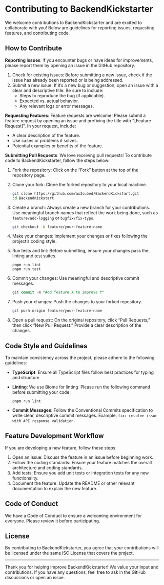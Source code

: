 # Contributing to BackendKickstarter

We welcome contributions to BackendKickstarter and are excited to collaborate with you! Below are guidelines for reporting issues, requesting features, and contributing code.

## How to Contribute

**Reporting Issues**:
If you encounter bugs or have ideas for improvements, please report them by opening an issue in the GitHub repository.

1. Check for existing issues: Before submitting a new issue, check if the issue has already been reported or is being addressed.
2. Submit a new issue: If it’s a new bug or suggestion, open an issue with a clear and descriptive title. Be sure to include:
    - Steps to reproduce the bug (if applicable).
    - Expected vs. actual behavior.
    - Any relevant logs or error messages.

**Requesting Features**:
Feature requests are welcome! Please submit a feature request by opening an issue and prefixing the title with "[Feature Request]". In your request, include:

- A clear description of the feature.
- Use cases or problems it solves.
- Potential examples or benefits of the feature.

**Submitting Pull Requests**:
We love receiving pull requests! To contribute code to BackendKickstarter, follow the steps below:

1. Fork the repository: Click on the “Fork” button at the top of the repository page.
2. Clone your fork: Clone the forked repository to your local machine.
    
    ```bash
    git clone https://github.com/ax3cubed/BackendKickstart.git
    cd BackendKickstart
    ```
    
3. Create a branch: Always create a new branch for your contributions. Use meaningful branch names that reflect the work being done, such as `feature/add-logging` or `bugfix/fix-typo`.
    
    ```bash
    git checkout -b feature/your-feature-name
    ```
    
4. Make your changes: Implement your changes or fixes following the project’s coding style.
5. Run tests and lint: Before submitting, ensure your changes pass the linting and test suites.
    
    ```arduino
    pnpm run lint
    pnpm run test
    ```
    
6. Commit your changes: Use meaningful and descriptive commit messages.
    
    ```sql
    git commit -m "Add feature X to improve Y"
    ```
    
7. Push your changes: Push the changes to your forked repository.
    
    ```bash
    git push origin feature/your-feature-name
    ```
    
8. Open a pull request: On the original repository, click “Pull Requests,” then click “New Pull Request.” Provide a clear description of the changes.

## Code Style and Guidelines

To maintain consistency across the project, please adhere to the following guidelines:

- **TypeScript**: Ensure all TypeScript files follow best practices for typing and structure.
- **Linting**: We use Biome for linting. Please run the following command before submitting your code:
    
    ```arduino
    pnpm run lint
    ```
    
- **Commit Messages**: Follow the Conventional Commits specification to write clear, descriptive commit messages. Example: `fix: resolve issue with API response validation`.

## Feature Development Workflow

If you are developing a new feature, follow these steps:

1. Open an issue: Discuss the feature in an issue before beginning work.
2. Follow the coding standards: Ensure your feature matches the overall architecture and coding standards.
3. Add tests: Ensure you add unit tests or integration tests for any new functionality.
4. Document the feature: Update the README or other relevant documentation to explain the new feature.

## Code of Conduct

We have a Code of Conduct to ensure a welcoming environment for everyone. Please review it before participating.

## License

By contributing to BackendKickstarter, you agree that your contributions will be licensed under the same ISC License that covers the project.

---

Thank you for helping improve BackendKickstarter! We value your input and contributions. If you have any questions, feel free to ask in the GitHub discussions or open an issue.